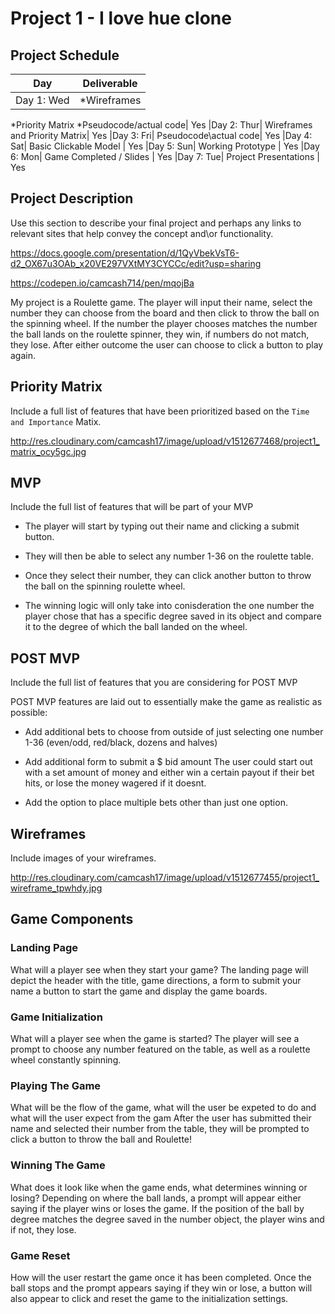 # Project 1 - I love hue clone

## Project Schedule

|  Day | Deliverable | 
|---|---| 
|Day 1: Wed| *Wireframes
*Priority Matrix
*Pseudocode/actual code| Yes
|Day 2: Thur| Wireframes and Priority Matrix| Yes
|Day 3: Fri| Pseudocode\actual code| Yes
|Day 4: Sat| Basic Clickable Model | Yes
|Day 5: Sun| Working Prototype | Yes
|Day 6: Mon| Game Completed / Slides | Yes
|Day 7: Tue| Project Presentations | Yes

## Project Description

Use this section to describe your final project and perhaps any links to relevant sites that help convey the concept and\or functionality.

https://docs.google.com/presentation/d/1QyVbekVsT6-d2_OX67u3OAb_x20VE297VXtMY3CYCCc/edit?usp=sharing

https://codepen.io/camcash714/pen/mqojBa

My project is a Roulette game. The player will input their name, select the number they can choose from the board and then click to throw the ball on the spinning wheel. If the number the player chooses matches the number the ball lands on the roulette spinner, they win, if numbers do not match, they lose. After either outcome the user can choose to click a button to play again.

## Priority Matrix

Include a full list of features that have been prioritized based on the `Time and Importance` Matix.

http://res.cloudinary.com/camcash17/image/upload/v1512677468/project1_matrix_ocy5gc.jpg  

## MVP

Include the full list of features that will be part of your MVP 

- The player will start by typing out their name and clicking a submit button.

- They will then be able to select any number 1-36 on the roulette table.

- Once they select their number, they can click another button to throw the ball on the spinning roulette wheel.


- The winning logic will only take into conisderation the one number the player chose that has a specific degree saved in its object and compare it to the degree of which the ball landed on the wheel.

## POST MVP

Include the full list of features that you are considering for POST MVP

POST MVP features are laid out to essentially make the game as realistic as possible:

- Add additional bets to choose from outside of just selecting one number 1-36
    (even/odd, red/black, dozens and halves)

- Add additional form to submit a $ bid amount The user could start out with a set amount of money and either win a certain payout if their bet hits, or lose the money wagered if it doesnt.

- Add the option to place multiple bets other than just one option.

## Wireframes

Include images of your wireframes. 

http://res.cloudinary.com/camcash17/image/upload/v1512677455/project1_wireframe_tpwhdy.jpg

## Game Components

### Landing Page
What will a player see when they start your game?
The landing page will depict the header with the title, game directions, a form to submit your name a button to start the game and display the game boards.

### Game Initialization
What will a player see when the game is started? 
The player will see a prompt to choose any number featured on the table, as well as a roulette wheel constantly spinning.

### Playing The Game
What will be the flow of the game, what will the user be expeted to do and what will the user expect from the gam
After the user has submitted their name and selected their number from the table, they will be prompted to click a button to throw the ball and Roulette!

### Winning The Game
What does it look like when the game ends, what determines winning or losing?
Depending on where the ball lands, a prompt will appear either saying if the player wins or loses the game. If the position of the ball by degree matches the degree saved in the number object, the player wins and if not, they lose.

### Game Reset
How will the user restart the game once it has been completed.
Once the ball stops and the prompt appears saying if they win or lose, a button will also appear to click and reset the game to the initialization settings.

